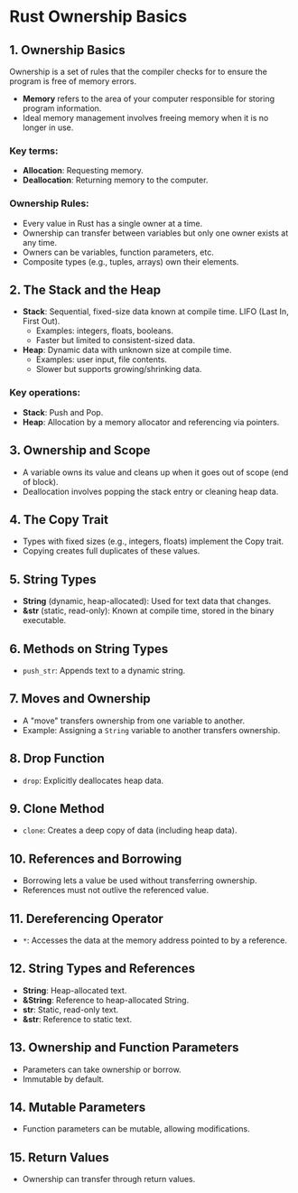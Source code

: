 # Rust Ownership Basics

## 1. Ownership Basics
Ownership is a set of rules that the compiler checks for to ensure the program is free of memory errors.
- **Memory** refers to the area of your computer responsible for storing program information.
- Ideal memory management involves freeing memory when it is no longer in use.

### Key terms:
- **Allocation**: Requesting memory.
- **Deallocation**: Returning memory to the computer.

### Ownership Rules:
- Every value in Rust has a single owner at a time.
- Ownership can transfer between variables but only one owner exists at any time.
- Owners can be variables, function parameters, etc.
- Composite types (e.g., tuples, arrays) own their elements.

## 2. The Stack and the Heap
- **Stack**: Sequential, fixed-size data known at compile time. LIFO (Last In, First Out).
  - Examples: integers, floats, booleans.
  - Faster but limited to consistent-sized data.
- **Heap**: Dynamic data with unknown size at compile time.
  - Examples: user input, file contents.
  - Slower but supports growing/shrinking data.

### Key operations:
- **Stack**: Push and Pop.
- **Heap**: Allocation by a memory allocator and referencing via pointers.

## 3. Ownership and Scope
- A variable owns its value and cleans up when it goes out of scope (end of block).
- Deallocation involves popping the stack entry or cleaning heap data.

## 4. The Copy Trait
- Types with fixed sizes (e.g., integers, floats) implement the Copy trait.
- Copying creates full duplicates of these values.

## 5. String Types
- **String** (dynamic, heap-allocated): Used for text data that changes.
- **&str** (static, read-only): Known at compile time, stored in the binary executable.

## 6. Methods on String Types
- `push_str`: Appends text to a dynamic string.

## 7. Moves and Ownership
- A "move" transfers ownership from one variable to another.
- Example: Assigning a `String` variable to another transfers ownership.

## 8. Drop Function
- `drop`: Explicitly deallocates heap data.

## 9. Clone Method
- `clone`: Creates a deep copy of data (including heap data).

## 10. References and Borrowing
- Borrowing lets a value be used without transferring ownership.
- References must not outlive the referenced value.

## 11. Dereferencing Operator
- `*`: Accesses the data at the memory address pointed to by a reference.

## 12. String Types and References
- **String**: Heap-allocated text.
- **&String**: Reference to heap-allocated String.
- **str**: Static, read-only text.
- **&str**: Reference to static text.

## 13. Ownership and Function Parameters
- Parameters can take ownership or borrow.
- Immutable by default.

## 14. Mutable Parameters
- Function parameters can be mutable, allowing modifications.

## 15. Return Values
- Ownership can transfer through return values.
